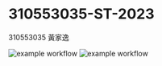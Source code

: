 # 310553035-ST-2023
310553035 黃家逸

![example workflow](https://github.com/fokxon/310553035-ST-2023/actions/workflows/github-actions-demo.yml/badge.svg)
![example workflow](https://github.com/fokxon/310553035-ST-2023/actions/workflows/Lab01-CI.yml/badge.svg)
